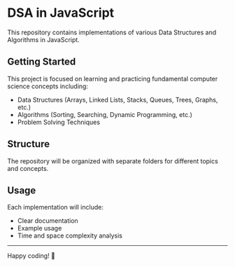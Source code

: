 # DSA in JavaScript

This repository contains implementations of various Data Structures and Algorithms in JavaScript.

## Getting Started

This project is focused on learning and practicing fundamental computer science concepts including:

- Data Structures (Arrays, Linked Lists, Stacks, Queues, Trees, Graphs, etc.)
- Algorithms (Sorting, Searching, Dynamic Programming, etc.)
- Problem Solving Techniques

## Structure

The repository will be organized with separate folders for different topics and concepts.

## Usage

Each implementation will include:
- Clear documentation
- Example usage
- Time and space complexity analysis

---

Happy coding! 🚀
